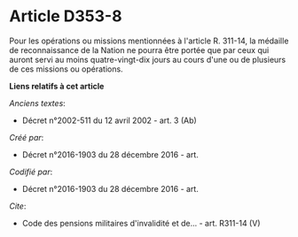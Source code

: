 # Article D353-8

Pour les opérations ou missions mentionnées à l'article R. 311-14, la médaille de reconnaissance de la Nation ne pourra être
portée que par ceux qui auront servi au moins quatre-vingt-dix jours au cours d'une ou de plusieurs de ces missions ou
opérations.

**Liens relatifs à cet article**

_Anciens textes_:

  - Décret n°2002-511 du 12 avril 2002 - art. 3 (Ab)

_Créé par_:

  - Décret n°2016-1903 du 28 décembre 2016 - art.

_Codifié par_:

  - Décret n°2016-1903 du 28 décembre 2016 - art.

_Cite_:

  - Code des pensions militaires d'invalidité et de... - art. R311-14 (V)
